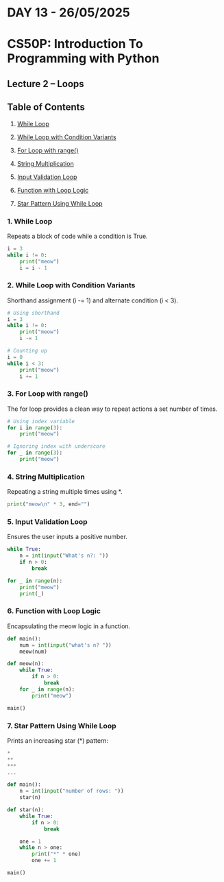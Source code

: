 # **DAY 13 - 26/05/2025**

# **CS50P: Introduction To Programming with Python**

## Lecture 2 – Loops

## Table of Contents

1. [While Loop](#1-while-loop)

2. [While Loop with Condition Variants](#2-while-loop-with-condition-variants)

3. [For Loop with range()](#3-for-loop-with-range)

4. [String Multiplication](#4-string-multiplication)

5. [Input Validation Loop](#5-input-validation-loop)

6. [Function with Loop Logic](#6-function-with-loop-logic)

7. [Star Pattern Using While Loop](#7-star-pattern-using-while-loop)

### 1. While Loop
Repeats a block of code while a condition is True.

```py
i = 3
while i != 0:
    print("meow")
    i = i - 1
```

### 2. While Loop with Condition Variants
Shorthand assignment (i -= 1) and alternate condition (i < 3).

```py
# Using shorthand
i = 3
while i != 0:
    print("meow")
    i -= 1

# Counting up
i = 0
while i < 3:
    print("meow")
    i += 1
```

### 3. For Loop with range()
The for loop provides a clean way to repeat actions a set number of times.

```py
# Using index variable
for i in range(3):
    print("meow")

# Ignoring index with underscore
for _ in range(3):
    print("meow")
```

### 4. String Multiplication
Repeating a string multiple times using *.

```py
print("meow\n" * 3, end="")
```

### 5. Input Validation Loop
Ensures the user inputs a positive number.

```py
while True:
    n = int(input("What's n?: "))
    if n > 0:
        break

for _ in range(n):
    print("meow")
    print(_)
```

### 6. Function with Loop Logic
Encapsulating the meow logic in a function.

```py
def main():
    num = int(input("what's n? "))
    meow(num)

def meow(n):
    while True:
        if n > 0:
            break
    for _ in range(n):
        print("meow")

main()
```

### 7. Star Pattern Using While Loop
Prints an increasing star (*) pattern:

```py
*
**
***
...

def main():
    n = int(input("number of rows: "))
    star(n)

def star(n):
    while True:
        if n > 0:
            break

    one = 1
    while n > one:
        print("*" * one)
        one += 1

main()
```
